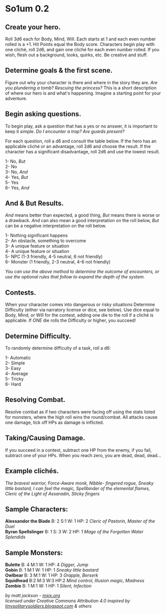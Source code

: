 # So1um 0.2

## Create your hero.

Roll 3d6 each for Body, Mind, Will. Each starts at 1 and each even number rolled is a +1. Hit Points equal the Body score. Characters begin play with one cliché, roll 2d6, and gain one cliché for each even number rolled. If you wish, flesh out a background, looks, quirks, etc. Be creative and stuff.

## Determine goals & the first scene.

Figure out why your character is there and where in the story they are. *Are you plundering a tomb? Rescuing the princess?* This is a short description of where our hero is and what's happening. Imagine a starting point for your adventure.

## Begin asking questions.

To begin play, ask a question that has a yes or no answer, it is important to keep it simple. *Do I encounter a trap? Are guards present?*

For each question, roll a d6 and consult the table below. If the hero has an applicable cliché or an advantage, roll 2d6 and choose the result. If the character has a significant disadvantage, roll 2d6 and use the lowest result.

1- No, *But*  
2- No  
3- No, *And*  
4- Yes, *But*  
5- Yes  
6- Yes, *And*

## And & But Results.

*And* means better than expected, a good thing, *But* means there is worse or a drawback. *And* can also mean a good interpretation on the roll below, *But* can be a negative interpretation on the roll below.

1- Nothing significant happens  
2- An obstacle, something to overcome  
3- A unique feature or situation  
4- A unique feature or situation  
5- NPC (1-3 friendly, 4-5 neutral, 6 not friendly)  
6- Monster (1 friendly, 2-3 neutral, 4-6 not friendly)

*You can use the above method to determine the outcome of encounters, or use the optional rules that follow to expand the depth of the system.*

## Contests.

When your character comes into dangerous or risky situations Determine Difficulty (either via narratory license or dice, see below). Use dice equal to Body, Mind, or Will for the contest, adding one die to the roll if a cliché is applicable. If *ONE* die rolls the Difficulty or higher, you succeed!

## Determine Difficulty.

To randomly determine difficulty of a task, roll a d6:

1- Automatic  
2- Simple  
3- Easy  
4- Average  
5- Tricky  
6- Hard

## Resolving Combat.

Resolve combat as if two characters were facing off using the stats listed for monsters, where the high roll wins the round/combat. All attacks cause one damage, tick off HPs as damage is inflicted.

## Taking/Causing Damage.

If you succeed in a contest, subtract one HP from the enemy, if you fail, subtract one of your HPs. When you reach zero, you are dead, dead, dead...

## Example clichés.

*The bravest warrior, Force-Aware monk, Nibble- fingered rogue, Sneaky little bastard, I can feel the magic, Spellbinder of the elemental flames, Cleric of the Light of Assaradin, Sticky fingers*

## Sample Characters:

**Alessandor the Blade** B: 2 S:1 W: 1 HP: 2 *Cleric of Pastorin, Master of the Duel*  
**Byran Spellslinger** B: 1 S: 3 W: 2 HP: 1 *Mage of the Forgotten Water Splendids*

## Sample Monsters:

**Bulette** B: 4 M:1 W: 1 HP: 4 *Digger, Jump*  
**Gobin** B: 1 M:1 W: 1 HP: 1 *Sneaky little bastard*  
**Owlbear** B: 3 M:1 W: 1 HP: 3 *Grapple, Berserk*  
**Squidhead** B:2 M:3 W:3 HP:2 *Mind control, Illusion magic, Madness*  
**Zombie** B: 1 M:1 W: 1 HP: 1 *Silent, Infection*

*by matt jackson - [msjx.org](http://msjx.org)  
licensed under Creative Commons Attribution 4.0 inspired by [tinysolitarysoldiers.blogspot.com](http://tinysolitarysoldiers.blogspot.com) & others*
